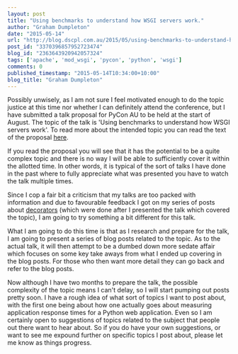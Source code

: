 ```yaml
---
layout: post
title: "Using benchmarks to understand how WSGI servers work."
author: "Graham Dumpleton"
date: "2015-05-14"
url: "http://blog.dscpl.com.au/2015/05/using-benchmarks-to-understand-how-wsgi.html"
post_id: "3370396857952723474"
blog_id: "2363643920942057324"
tags: ['apache', 'mod_wsgi', 'pycon', 'python', 'wsgi']
comments: 0
published_timestamp: "2015-05-14T10:34:00+10:00"
blog_title: "Graham Dumpleton"
---
```


Possibly unwisely, as I am not sure I feel motivated enough to do the topic justice at this time nor whether I can definitely attend the conference, but I have submitted a talk proposal for PyCon AU to be held at the start of August. The topic of the talk is 'Using benchmarks to understand how WSGI servers work'. To read more about the intended topic you can read the text of the proposal [here](https://github.com/GrahamDumpleton/pycon_au_2015_cfp/blob/master/proposal-1.md).

If you read the proposal you will see that it has the potential to be a quite complex topic and there is no way I will be able to sufficiently cover it within the allotted time. In other words, it is typical of the sort of talks I have done in the past where to fully appreciate what was presented you have to watch the talk multiple times.

Since I cop a fair bit a criticism that my talks are too packed with information and due to favourable feedback I got on my series of posts about [decorators](https://github.com/GrahamDumpleton/wrapt/blob/develop/blog/README.md) \(which were done after I presented the talk which covered the topic\), I am going to try something a bit different for this talk.

What I am going to do this time is that as I research and prepare for the talk, I am going to present a series of blog posts related to the topic. As to the actual talk, it will then attempt to be a dumbed down more sedate affair which focuses on some key take aways from what I ended up covering in the blog posts. For those who then want more detail they can go back and refer to the blog posts.

Now although I have two months to prepare the talk, the possible complexity of the topic means I can't delay, so I will start pumping out posts pretty soon. I have a rough idea of what sort of topics I want to post about, with the first one being about how one actually goes about measuring application response times for a Python web application. Even so I am certainly open to suggestions of topics related to the subject that people out there want to hear about. So if you do have your own suggestions, or want to see me expound further on specific topics I post about, please let me know as things progress.